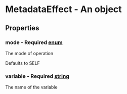 

# MetadataEffect - An object



## Properties



### mode - Required [enum](enum)



 The mode of operation



Defaults to SELF



### variable - Required [string](string)



 The name of the variable

